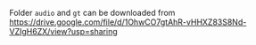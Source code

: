 Folder `audio` and `gt` can be downloaded from https://drive.google.com/file/d/1OhwCO7gtAhR-vHHXZ83S8Nd-VZIgH6ZX/view?usp=sharing